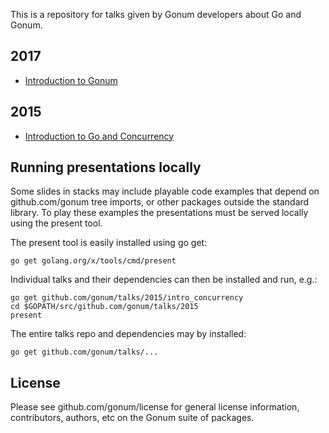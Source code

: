 This is a repository for talks given by Gonum developers about Go and Gonum. 

## 2017

- [Introduction to Gonum](http://talks.godoc.org/github.com/gonum/talks/2017/gonumtour.slide)

## 2015

- [Introduction to Go and Concurrency](http://talks.godoc.org/github.com/gonum/talks/2015/intro_concurrency.slide)

## Running presentations locally

Some slides in stacks may include playable code examples that depend on github.com/gonum tree imports, or other
packages outside the standard library. To play these examples the presentations must be served locally using the
present tool.

The present tool is easily installed using go get:

```
go get golang.org/x/tools/cmd/present
```

Individual talks and their dependencies can then be installed and run, e.g.:

```
go get github.com/gonum/talks/2015/intro_concurrency
cd $GOPATH/src/github.com/gonum/talks/2015
present
```

The entire talks repo and dependencies may by installed:

```
go get github.com/gonum/talks/...
```


## License

Please see github.com/gonum/license for general license information, contributors, authors, etc on the Gonum suite of packages.
